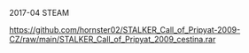 2017-04 STEAM

https://github.com/hornster02/STALKER_Call_of_Pripyat-2009-CZ/raw/main/STALKER_Call_of_Pripyat_2009_cestina.rar
